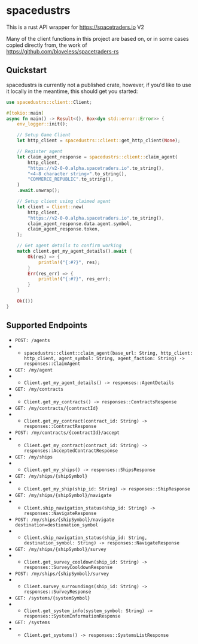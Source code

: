 # spacedustrs
This is a rust API wrapper for https://spacetraders.io V2

Many of the client functions in this project are based on, or in some cases copied directly from, the work of https://github.com/bloveless/spacetraders-rs

## Quickstart

spacedustrs is currently not a published crate, however, if you'd like to use it locally in the meantime, this should get you started:

```rust
use spacedustrs::client::Client;

#[tokio::main]
async fn main() -> Result<(), Box<dyn std::error::Error>> {
    env_logger::init();

    // Setup Game Client
    let http_client = spacedustrs::client::get_http_client(None);

    // Register agent
    let claim_agent_response = spacedustrs::client::claim_agent(
        http_client,
        "https://v2-0-0.alpha.spacetraders.io".to_string(),
        "<4-8 character string>".to_string(),
        "COMMERCE_REPUBLIC".to_string(),
    )
    .await.unwrap();

    // Setup client using claimed agent
    let client = Client::new(
        http_client,
        "https://v2-0-0.alpha.spacetraders.io".to_string(),
        claim_agent_response.data.agent.symbol,
        claim_agent_response.token,
    );

    // Get agent details to confirm working
    match client.get_my_agent_details().await {
        Ok(res) => {
            println!("{:#?}", res);
        }
        Err(res_err) => {
            println!("{:#?}", res_err);
        }
    }

    Ok(())
}
```

## Supported Endpoints

- `POST: /agents`
- - `spacedustrs::client::claim_agent(base_url: String, http_client: http_client, agent_symbol: String, agent_faction: String) -> responses::ClaimAgent`
- `GET: /my/agent`
- - `Client.get_my_agent_details() -> responses::AgentDetails`
- `GET: /my/contracts`
- - `Client.get_my_contracts() -> responses::ContractsResponse`
- `GET: /my/contracts/{contractId}`
- - `Client.get_my_contract(contract_id: String) -> responses::ContractResponse`
- `POST: /my/contracts/{contractId}/accept`
- - `Client.get_my_contract(contract_id: String) -> responses::AcceptedContractResponse`
- `GET: /my/ships`
- - `Client.get_my_ships() -> responses::ShipsResponse`
- `GET: /my/ships/{shipSymbol}`
- - `Client.get_my_ship(ship_id: String) -> responses::ShipResponse`
- `GET: /my/ships/{shipSymbol}/navigate`
- - `Client.ship_navigation_status(ship_id: String) -> responses::NavigateResponse`
- `POST: /my/ships/{shipSymbol}/navigate destination=destionation_symbol`
- - `Client.ship_navigation_status(ship_id: String, destination_symbol: String) -> responses::NavigateResponse`
- `GET: /my/ships/{shipSymbol}/survey`
- - `Client.get_survey_cooldown(ship_id: String) -> responses::SurveyCooldownResponse`
- `POST: /my/ships/{shipSymbol}/survey`
- - `Client.survey_surroundings(ship_id: String) -> responses::SurveyResponse`
- `GET: /systems/{systemSymbol}`
- - `Client.get_system_info(system_symbol: String) -> responses::SystemInformationResponse`
- `GET: /systems`
- - `Client.get_systems() -> responses::SystemsListResponse`